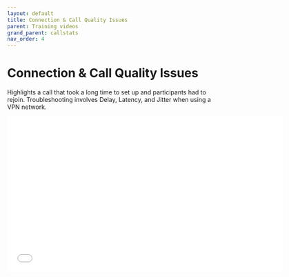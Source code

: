 ```yaml
---
layout: default
title: Connection & Call Quality Issues
parent: Training videos
grand_parent: callstats
nav_order: 4
---
```


# Connection & Call Quality Issues

Highlights a call that took a long time to set up and participants had to rejoin. Troubleshooting involves Delay, Latency, and Jitter when using a VPN network.

<iframe class="vidyard_iframe" src="//play.vidyard.com/VBnfe5ASoc7A6kCsfMSXhP.html?" width=640 height=360 scrolling="no" frameborder="0" allowtransparency="true" allowfullscreen></iframe>
